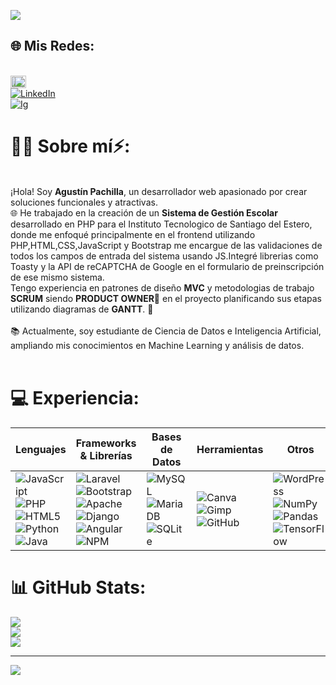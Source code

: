  [![](https://visitcount.itsvg.in/api?id=pipachi2021&icon=0&color=0)](https://visitcount.itsvg.in)
## 🌐 Mis Redes:
<br>
<a href="https://bento.me/agustinpachilla" target="_blank" style="display: inline-block; position: relative;">
    <img src="https://img.shields.io/badge/Contacto-%2300B74A.svg?style=for-the-badge" alt="Contacto💻​" style="height: 20px; vertical-align: middle;">
    <img src="https://img.icons8.com/ios-filled/20/ffffff/computer.png" alt="PC" style="height: 20px; position: absolute; left: 5px; top: 50%; transform: translateY(-50%);">
</a>

<br>
<a href="https://linkedin.com/in/agustinpachilla/" target="_blank">
    <img src="https://img.shields.io/badge/LinkedIn-%230077B5.svg?logo=linkedin&logoColor=white" alt="LinkedIn">
</a>
</br>

<a href="https://instagram.com/agustinpachilla/" target="_blank">
    <img src="https://img.shields.io/badge/Instagram-%23E4405F.svg?logo=Instagram&logoColor=white" alt="Ig">
</a>
</br>



<!--
**pipachi2021/pipachi2021** is a ✨ _special_ ✨ repository because its `README.md` (this file) appears on your GitHub profile.

Here are some ideas to get you started:

- 🔭 I’m currently working on ...
- 🌱 I’m currently learning ...
- 👯 I’m looking to collaborate on ...
- 🤔 I’m looking for help with ...
- 💬 Ask me about ...
- 📫 How to reach me: ...
- 😄 Pronouns: ...
- ⚡ Fun fact: ...
-->
# 👨‍💻 Sobre mí⚡:
<br>¡Hola! Soy <b>Agustín Pachilla</b>, un desarrollador web apasionado por crear soluciones funcionales y atractivas. <br>
🌐 He trabajado en la creación de un <b>Sistema de Gestión Escolar</b> desarrollado en PHP para el Instituto Tecnologico de Santiago del Estero, donde me enfoqué principalmente en el frontend utilizando PHP,HTML,CSS,JavaScript y Bootstrap me encargue de las validaciones de todos los campos de entrada del sistema usando JS.Integré librerias como Toasty y la API de reCAPTCHA de Google en el formulario de preinscripción de ese mismo sistema.
<br>Tengo experiencia en patrones de diseño <b>MVC</b> y metodologias de trabajo <b>SCRUM</b> siendo <b>PRODUCT OWNER💼</b> en el proyecto planificando sus etapas utilizando diagramas de <b>GANTT</b>. 🔐<br><br> 
📚 Actualmente, soy estudiante de Ciencia de Datos e Inteligencia Artificial, ampliando mis conocimientos en Machine Learning y análisis de datos.<br><br>

# 💻 Experiencia:

| Lenguajes           | Frameworks & Librerías                | Bases de Datos              | Herramientas            | Otros                    |
|---------------------|---------------------------------------|-----------------------------|-------------------------|--------------------------|
| ![JavaScript](https://img.shields.io/badge/javascript-%23323330.svg?style=for-the-badge&logo=javascript&logoColor=%23F7DF1E) ![PHP](https://img.shields.io/badge/php-%23777BB4.svg?style=for-the-badge&logo=php&logoColor=white) ![HTML5](https://img.shields.io/badge/html5-%23E34F26.svg?style=for-the-badge&logo=html5&logoColor=white) ![Python](https://img.shields.io/badge/python-3670A0?style=for-the-badge&logo=python&logoColor=ffdd54) ![Java](https://img.shields.io/badge/java-%23ED8B00.svg?style=for-the-badge&logo=openjdk&logoColor=white)    | ![Laravel](https://img.shields.io/badge/laravel-%23FF2D20.svg?style=for-the-badge&logo=laravel&logoColor=white) ![Bootstrap](https://img.shields.io/badge/bootstrap-%23563D7C.svg?style=for-the-badge&logo=bootstrap&logoColor=white) ![Apache](https://img.shields.io/badge/apache-%23D22128.svg?style=for-the-badge&logo=apache&logoColor=white) ![Django](https://img.shields.io/badge/django-%23092E20.svg?style=for-the-badge&logo=django&logoColor=white) ![Angular](https://img.shields.io/badge/angular-%23DD0031.svg?style=for-the-badge&logo=angular&logoColor=white)   ![NPM](https://img.shields.io/badge/NPM-%23000000.svg?style=for-the-badge&logo=npm&logoColor=white)    | ![MySQL](https://img.shields.io/badge/mysql-4479A1.svg?style=for-the-badge&logo=mysql&logoColor=white) ![MariaDB](https://img.shields.io/badge/MariaDB-003545?style=for-the-badge&logo=mariadb&logoColor=white) ![SQLite](https://img.shields.io/badge/sqlite-%2307405e.svg?style=for-the-badge&logo=sqlite&logoColor=white) | ![Canva](https://img.shields.io/badge/Canva-%2300C4CC.svg?style=for-the-badge&logo=Canva&logoColor=white) ![Gimp](https://img.shields.io/badge/Gimp-657D8B?style=for-the-badge&logo=gimp&logoColor=FFFFFF) ![GitHub](https://img.shields.io/badge/github-%23121011.svg?style=for-the-badge&logo=github&logoColor=white) | ![WordPress](https://img.shields.io/badge/WordPress-%23117AC9.svg?style=for-the-badge&logo=WordPress&logoColor=white)  ![NumPy](https://img.shields.io/badge/numpy-%23013243.svg?style=for-the-badge&logo=numpy&logoColor=white) ![Pandas](https://img.shields.io/badge/pandas-%23150458.svg?style=for-the-badge&logo=pandas&logoColor=white) ![TensorFlow](https://img.shields.io/badge/TensorFlow-%23FF6F00.svg?style=for-the-badge&logo=TensorFlow&logoColor=white)|



# 📊 GitHub Stats:
![](https://github-readme-stats.vercel.app/api?username=pipachi2021&theme=dark&hide_border=false&include_all_commits=false&count_private=false)<br/>
![](https://github-readme-streak-stats.herokuapp.com/?user=pipachi2021&theme=dark&hide_border=false)<br/>
![](https://github-readme-stats.vercel.app/api/top-langs/?username=pipachi2021&theme=dark&hide_border=false&include_all_commits=false&count_private=false&layout=compact)

---
[![](https://visitcount.itsvg.in/api?id=pipachi2021&icon=0&color=0)](https://visitcount.itsvg.in)

<!-- Proudly created with GPRM ( https://gprm.itsvg.in ) -->

